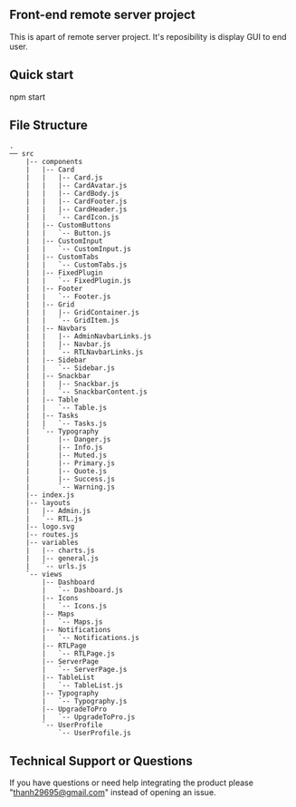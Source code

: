 ## Front-end remote server project
This is apart of remote server project. It's reposibility is display GUI to end user.

## Quick start
npm start



## File Structure

```
.
── src
    |-- components
    |   |-- Card
    |   |   |-- Card.js
    |   |   |-- CardAvatar.js
    |   |   |-- CardBody.js
    |   |   |-- CardFooter.js
    |   |   |-- CardHeader.js
    |   |   `-- CardIcon.js
    |   |-- CustomButtons
    |   |   `-- Button.js
    |   |-- CustomInput
    |   |   `-- CustomInput.js
    |   |-- CustomTabs
    |   |   `-- CustomTabs.js
    |   |-- FixedPlugin
    |   |   `-- FixedPlugin.js
    |   |-- Footer
    |   |   `-- Footer.js
    |   |-- Grid
    |   |   |-- GridContainer.js
    |   |   `-- GridItem.js
    |   |-- Navbars
    |   |   |-- AdminNavbarLinks.js
    |   |   |-- Navbar.js
    |   |   `-- RTLNavbarLinks.js
    |   |-- Sidebar
    |   |   `-- Sidebar.js
    |   |-- Snackbar
    |   |   |-- Snackbar.js
    |   |   `-- SnackbarContent.js
    |   |-- Table
    |   |   `-- Table.js
    |   |-- Tasks
    |   |   `-- Tasks.js
    |   `-- Typography
    |       |-- Danger.js
    |       |-- Info.js
    |       |-- Muted.js
    |       |-- Primary.js
    |       |-- Quote.js
    |       |-- Success.js
    |       `-- Warning.js
    |-- index.js
    |-- layouts
    |   |-- Admin.js
    |   `-- RTL.js
    |-- logo.svg
    |-- routes.js
    |-- variables
    |   |-- charts.js
    |   |-- general.js
    |   `-- urls.js
    `-- views
        |-- Dashboard
        |   `-- Dashboard.js
        |-- Icons
        |   `-- Icons.js
        |-- Maps
        |   `-- Maps.js
        |-- Notifications
        |   `-- Notifications.js
        |-- RTLPage
        |   `-- RTLPage.js
        |-- ServerPage
        |   `-- ServerPage.js
        |-- TableList
        |   `-- TableList.js
        |-- Typography
        |   `-- Typography.js
        |-- UpgradeToPro
        |   `-- UpgradeToPro.js
        `-- UserProfile
            `-- UserProfile.js

```

## Technical Support or Questions

If you have questions or need help integrating the product please "thanh29695@gmail.com" instead of opening an issue.

